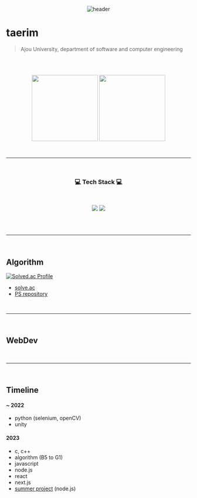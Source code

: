 
<div align="center">

  ![header](https://capsule-render.vercel.app/api?type=waving&color=gradient&height=200&section=header&text=허태림&fontSize=30&fontAlign=20)</div>
  
taerim
====

> Ajou University, department of software and computer engineering

<br>
<br>


<div align="center">
  
  <a href="https://github.com/taerim0"><img align="center" style="height:180px" src="https://github-readme-stats.vercel.app/api?username=taerim0&show_icons=true&include_all_commits=true&theme=onedark&hide_border=false"/></a>
  <a href="https://github.com/taerim0"><img align="center" style="height:180px" src="https://github-readme-stats.vercel.app/api/top-langs/?username=taerim0&layout=compact&theme=onedark&hide_border=false" /></a> 

  <br>
</div>

-------

<div align="center">
  <br>
  <h3 align="center"> 💻 Tech Stack 💻 </h3>
  <br>

  <a><img src="https://img.shields.io/badge/c-%2300599C.svg?style=for-the-badge&logo=c&logoColor=white"/></a>
  <a><img src="https://img.shields.io/badge/c++-%2300599C.svg?style=for-the-badge&logo=c%2B%2B&logoColor=white"/></a>
  
  <br>
</div>
<br>


---------

<br>

## Algorithm

<div align="left">
  
  [![Solved.ac Profile](http://mazassumnida.wtf/api/generate_badge?boj=taerim0)](https://solved.ac/taerim0)

  </div>
  

- [solve.ac](https://solved.ac/profile/taerim0)
- [PS repository](https://github.com/taerim0/baekjoon)

<br>

---------
<br>

## WebDev
<br>

---------
<br>

## Timeline

#### ~ 2022
- python (selenium, openCV)
- unity

#### 2023
- c, c++
- algorithm (B5 to G1)
- javascript
- node.js
- react
- next.js
- [summer project](https://sites.google.com/ajou.ac.kr/mks/%ED%99%88/2023%EB%85%84-%ED%95%98%EA%B3%84-%EB%AA%A8%EA%B0%81%EC%86%8C/9-%EC%9E%A5%EB%A0%A4-%EB%B8%94%EB%A3%A8%EB%B2%A0%EB%A6%AC%EC%8A%A4%EB%AC%B4%EB%94%94?authuser=0) (node.js)
